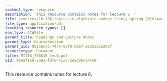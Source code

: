 ```yaml
---
content_type: resource
description: 'This resource contains notes for lecture 6. '
file: /courses/18-786-topics-in-algebraic-number-theory-spring-2010/4aeaf16d2691fd7841332e8c88c14c69_MIT18_786S10_lec6.pdf
file_type: application/pdf
learning_resource_types: []
ocw_type: OCWFile
parent_title: Readings and Lecture Notes
parent_type: CourseSection
parent_uid: 9515bca6-7474-82f9-babf-263b152e20af
resourcetype: Document
title: MIT18_786S10_lec6.pdf
uid: 4aeaf16d-2691-fd78-4133-2e8c88c14c69
---
```

This resource contains notes for lecture 6. 


